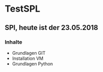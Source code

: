 # TestSPL

##  SPl, heute ist der 23.05.2018

### Inhalte

* Grundlagen GIT
* Installation VM
* Grundlagen Python
